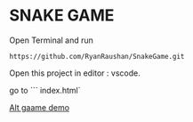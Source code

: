 # SNAKE GAME

Open Terminal and run 
```
https://github.com/RyanRaushan/SnakeGame.git
```

Open this project in editor : vscode.

go to ``` index.html`

[Alt gaame demo](img/demo.png)
